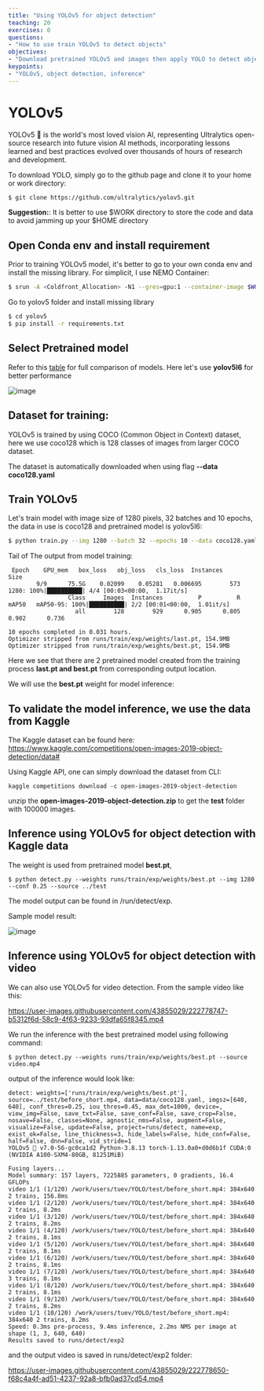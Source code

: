 ```yaml
---
title: "Using YOLOv5 for object detection"
teaching: 20
exercises: 0
questions:
- "How to use train YOLOv5 to detect objects"
objectives:
- "Download pretrained YOLOv5 and images then apply YOLO to detect object"
keypoints:
- "YOLOv5, object detection, inference"
---
```


# YOLOv5

YOLOv5 🚀 is the world's most loved vision AI, representing Ultralytics open-source research into future vision AI methods, incorporating lessons learned and best practices evolved over thousands of hours of research and development.

To download YOLO, simply go to the github page and clone it to your home or work directory:

```bash
$ git clone https://github.com/ultralytics/yolov5.git
```

**Suggestion:**: It is better to use $WORK directory to store the code and data to avoid jamming up your $HOME directory

## Open Conda env and install requirement

Prior to training YOLOv5 model, it's better to go to your own conda env and install the missing library. For simplicit, I use NEMO Container:

```bash
$ srun -A <Coldfront_Allocation> -N1 --gres=gpu:1 --container-image $WORK/sqsh/nvidia+nemo+22.04.sqsh --container-mounts=$WORK --time=12:00:00 --pty $SHELL
```

Go to yolov5 folder and install missing library

```bash
$ cd yolov5
$ pip install -r requirements.txt 
```

## Select Pretrained model

Refer to this [table](https://github.com/ultralytics/yolov5#pretrained-checkpoints) for full comparison of models.
Here let's use **yolov5l6** for better performance

![image](https://user-images.githubusercontent.com/43855029/210874334-2cd63117-f730-4e8f-b704-82d1bac329d5.png)

## Dataset for training:

YOLOv5 is trained by using COCO (Common Object in Context) dataset, here we use coco128 which is 128 classes of images from larger COCO dataset. 

The dataset is automatically downloaded when using flag **--data coco128.yaml**

## Train YOLOv5

Let's train model with image size of 1280 pixels, 32 batches and 10 epochs, the data in use is coco128  and pretrained model is yolov5l6:

```bash
$ python train.py --img 1280 --batch 32 --epochs 10 --data coco128.yaml --weights yolov5l6.pt
```

Tail of The output from model training:

```
 Epoch    GPU_mem   box_loss   obj_loss   cls_loss  Instances       Size
        9/9      75.5G    0.02099    0.05281   0.006695        573       1280: 100%|██████████| 4/4 [00:03<00:00,  1.17it/s]
                 Class     Images  Instances          P          R      mAP50   mAP50-95: 100%|██████████| 2/2 [00:01<00:00,  1.01it/s]
                   all        128        929      0.905      0.805      0.902      0.736

10 epochs completed in 0.031 hours.
Optimizer stripped from runs/train/exp/weights/last.pt, 154.9MB
Optimizer stripped from runs/train/exp/weights/best.pt, 154.9MB
```

Here we see that there are 2 pretrained model created from the training process **last.pt and best.pt** from corresponding output location.

We will use the **best.pt** weight for model inference:

## To validate the model inference, we use the data from Kaggle

The Kaggle dataset can be found here: https://www.kaggle.com/competitions/open-images-2019-object-detection/data#

Using Kaggle API, one can simply download the dataset from CLI:

```
kaggle competitions download -c open-images-2019-object-detection
```

unzip the **open-images-2019-object-detection.zip** to get the **test** folder with 100000 images.

## Inference using YOLOv5 for object detection with Kaggle data

The weight is used from pretrained model **best.pt**, 

```
$ python detect.py --weights runs/train/exp/weights/best.pt --img 1280 --conf 0.25 --source ../test
```

The model output can be found in /run/detect/exp.

Sample model result:

![image](https://user-images.githubusercontent.com/43855029/210882960-04a62669-22b6-43b0-b885-98756f7f62cd.png)


## Inference using YOLOv5 for object detection with video

We can also use YOLOv5 for video detection.
From the sample video like this:

https://user-images.githubusercontent.com/43855029/222778747-b5312f6d-58c9-4f63-9233-93dfa65f8345.mp4

We run the inference with the best pretrained model using following command:

```
$ python detect.py --weights runs/train/exp/weights/best.pt --source  video.mp4
```

output of the inference would look like:

```
detect: weights=['runs/train/exp/weights/best.pt'], source=../test/before_short.mp4, data=data/coco128.yaml, imgsz=[640, 640], conf_thres=0.25, iou_thres=0.45, max_det=1000, device=, view_img=False, save_txt=False, save_conf=False, save_crop=False, nosave=False, classes=None, agnostic_nms=False, augment=False, visualize=False, update=False, project=runs/detect, name=exp, exist_ok=False, line_thickness=3, hide_labels=False, hide_conf=False, half=False, dnn=False, vid_stride=1
YOLOv5 🚀 v7.0-56-gc0ca1d2 Python-3.8.13 torch-1.13.0a0+d0d6b1f CUDA:0 (NVIDIA A100-SXM4-80GB, 81251MiB)

Fusing layers... 
Model summary: 157 layers, 7225885 parameters, 0 gradients, 16.4 GFLOPs
video 1/1 (1/120) /work/users/tuev/YOLO/test/before_short.mp4: 384x640 2 trains, 156.8ms
video 1/1 (2/120) /work/users/tuev/YOLO/test/before_short.mp4: 384x640 2 trains, 8.2ms
video 1/1 (3/120) /work/users/tuev/YOLO/test/before_short.mp4: 384x640 2 trains, 8.2ms
video 1/1 (4/120) /work/users/tuev/YOLO/test/before_short.mp4: 384x640 2 trains, 8.1ms
video 1/1 (5/120) /work/users/tuev/YOLO/test/before_short.mp4: 384x640 2 trains, 8.1ms
video 1/1 (6/120) /work/users/tuev/YOLO/test/before_short.mp4: 384x640 2 trains, 8.1ms
video 1/1 (7/120) /work/users/tuev/YOLO/test/before_short.mp4: 384x640 3 trains, 8.1ms
video 1/1 (8/120) /work/users/tuev/YOLO/test/before_short.mp4: 384x640 2 trains, 8.1ms
video 1/1 (9/120) /work/users/tuev/YOLO/test/before_short.mp4: 384x640 2 trains, 8.2ms
video 1/1 (10/120) /work/users/tuev/YOLO/test/before_short.mp4: 384x640 2 trains, 8.2ms
Speed: 0.3ms pre-process, 9.4ms inference, 2.2ms NMS per image at shape (1, 3, 640, 640)
Results saved to runs/detect/exp2
```

and the output video is saved in runs/detect/exp2 folder:

https://user-images.githubusercontent.com/43855029/222778650-f68c4a4f-ad51-4237-92a8-bfb0ad37cd54.mp4



